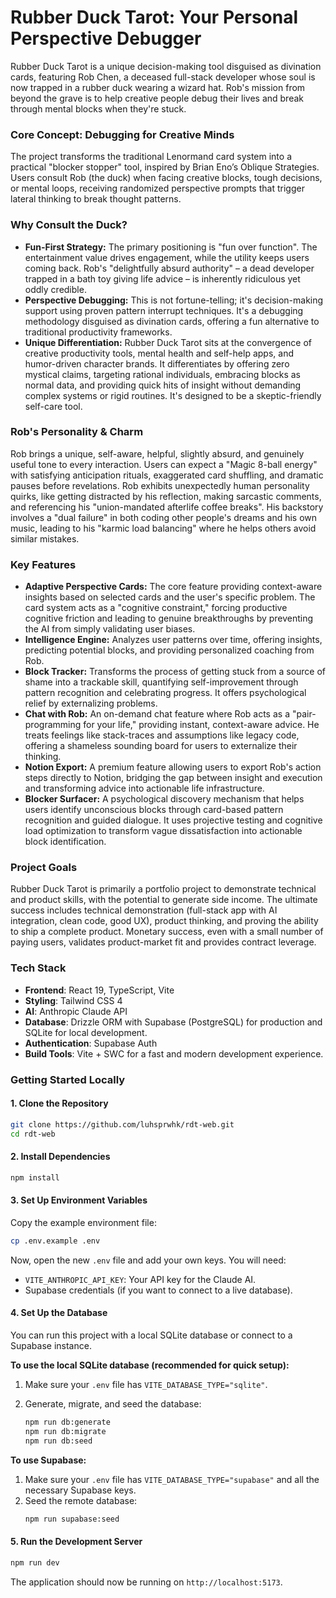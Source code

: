 # Rubber Duck Tarot: Your Personal Perspective Debugger

Rubber Duck Tarot is a unique decision-making tool disguised as divination cards, featuring Rob Chen, a deceased full-stack developer whose soul is now trapped in a rubber duck wearing a wizard hat. Rob's mission from beyond the grave is to help creative people debug their lives and break through mental blocks when they're stuck.

### Core Concept: Debugging for Creative Minds

The project transforms the traditional Lenormand card system into a practical "blocker stopper" tool, inspired by Brian Eno’s Oblique Strategies. Users consult Rob (the duck) when facing creative blocks, tough decisions, or mental loops, receiving randomized perspective prompts that trigger lateral thinking to break thought patterns.

### Why Consult the Duck?

- **Fun-First Strategy:** The primary positioning is "fun over function". The entertainment value drives engagement, while the utility keeps users coming back. Rob's "delightfully absurd authority" – a dead developer trapped in a bath toy giving life advice – is inherently ridiculous yet oddly credible.
- **Perspective Debugging:** This is not fortune-telling; it's decision-making support using proven pattern interrupt techniques. It's a debugging methodology disguised as divination cards, offering a fun alternative to traditional productivity frameworks.
- **Unique Differentiation:** Rubber Duck Tarot sits at the convergence of creative productivity tools, mental health and self-help apps, and humor-driven character brands. It differentiates by offering zero mystical claims, targeting rational individuals, embracing blocks as normal data, and providing quick hits of insight without demanding complex systems or rigid routines. It's designed to be a skeptic-friendly self-care tool.

### Rob's Personality & Charm

Rob brings a unique, self-aware, helpful, slightly absurd, and genuinely useful tone to every interaction. Users can expect a "Magic 8-ball energy" with satisfying anticipation rituals, exaggerated card shuffling, and dramatic pauses before revelations. Rob exhibits unexpectedly human personality quirks, like getting distracted by his reflection, making sarcastic comments, and referencing his "union-mandated afterlife coffee breaks". His backstory involves a "dual failure" in both coding other people's dreams and his own music, leading to his "karmic load balancing" where he helps others avoid similar mistakes.

### Key Features

- **Adaptive Perspective Cards:** The core feature providing context-aware insights based on selected cards and the user's specific problem. The card system acts as a "cognitive constraint," forcing productive cognitive friction and leading to genuine breakthroughs by preventing the AI from simply validating user biases.
- **Intelligence Engine:** Analyzes user patterns over time, offering insights, predicting potential blocks, and providing personalized coaching from Rob.
- **Block Tracker:** Transforms the process of getting stuck from a source of shame into a trackable skill, quantifying self-improvement through pattern recognition and celebrating progress. It offers psychological relief by externalizing problems.
- **Chat with Rob:** An on-demand chat feature where Rob acts as a "pair-programming for your life," providing instant, context-aware advice. He treats feelings like stack-traces and assumptions like legacy code, offering a shameless sounding board for users to externalize their thinking.
- **Notion Export:** A premium feature allowing users to export Rob's action steps directly to Notion, bridging the gap between insight and execution and transforming advice into actionable life infrastructure.
- **Blocker Surfacer:** A psychological discovery mechanism that helps users identify unconscious blocks through card-based pattern recognition and guided dialogue. It uses projective testing and cognitive load optimization to transform vague dissatisfaction into actionable block identification.

### Project Goals

Rubber Duck Tarot is primarily a portfolio project to demonstrate technical and product skills, with the potential to generate side income. The ultimate success includes technical demonstration (full-stack app with AI integration, clean code, good UX), product thinking, and proving the ability to ship a complete product. Monetary success, even with a small number of paying users, validates product-market fit and provides contract leverage.

### Tech Stack

- **Frontend**: React 19, TypeScript, Vite
- **Styling**: Tailwind CSS 4
- **AI**: Anthropic Claude API
- **Database**: Drizzle ORM with Supabase (PostgreSQL) for production and SQLite for local development.
- **Authentication**: Supabase Auth
- **Build Tools**: Vite + SWC for a fast and modern development experience.

### Getting Started Locally

#### 1. Clone the Repository

```bash
git clone https://github.com/luhsprwhk/rdt-web.git
cd rdt-web
```

#### 2. Install Dependencies

```bash
npm install
```

#### 3. Set Up Environment Variables

Copy the example environment file:

```bash
cp .env.example .env
```

Now, open the new `.env` file and add your own keys. You will need:

- `VITE_ANTHROPIC_API_KEY`: Your API key for the Claude AI.
- Supabase credentials (if you want to connect to a live database).

#### 4. Set Up the Database

You can run this project with a local SQLite database or connect to a Supabase instance.

**To use the local SQLite database (recommended for quick setup):**

1.  Make sure your `.env` file has `VITE_DATABASE_TYPE="sqlite"`.
2.  Generate, migrate, and seed the database:

    ```bash
    npm run db:generate
    npm run db:migrate
    npm run db:seed
    ```

**To use Supabase:**

1.  Make sure your `.env` file has `VITE_DATABASE_TYPE="supabase"` and all the necessary Supabase keys.
2.  Seed the remote database:
    ```bash
    npm run supabase:seed
    ```

#### 5. Run the Development Server

```bash
npm run dev
```

The application should now be running on `http://localhost:5173`.
